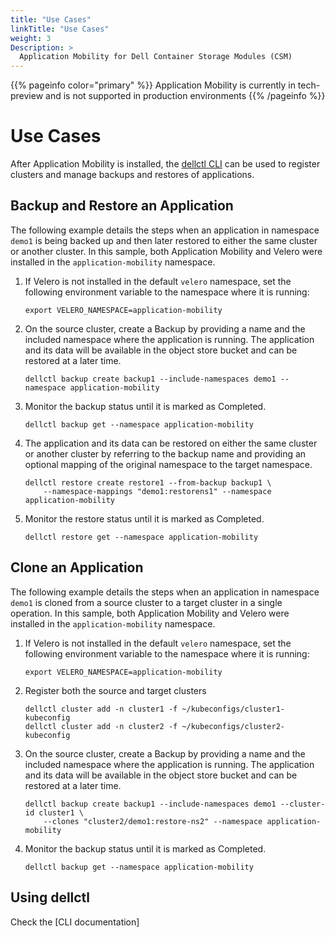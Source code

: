 ```yaml
---
title: "Use Cases"
linkTitle: "Use Cases"
weight: 3
Description: >
  Application Mobility for Dell Container Storage Modules (CSM)
---
```


{{% pageinfo color="primary" %}}
Application Mobility is currently in tech-preview and is not supported in production environments
{{% /pageinfo %}}

# Use Cases

After Application Mobility is installed, the [dellctl CLI](../cli/) can be used to register clusters and manage backups and restores of applications.

## Backup and Restore an Application
The following example details the steps when an application in namespace `demo1` is being backed up and then later restored to either the same cluster or another cluster. In this sample, both Application Mobility and Velero were installed in the `application-mobility` namespace.

1. If Velero is not installed in the default `velero` namespace, set the following environment variable to the namespace where it is running:
    ```
    export VELERO_NAMESPACE=application-mobility 
    ```
1. On the source cluster, create a Backup by providing a name and the included namespace where the application is running. The application and its data will be available in the object store bucket and can be restored at a later time.
    ```
    dellctl backup create backup1 --include-namespaces demo1 --namespace application-mobility
    ```
1. Monitor the backup status until it is marked as Completed.
    ```
    dellctl backup get --namespace application-mobility
    ```
1. The application and its data can be restored on either the same cluster or another cluster by referring to the backup name and providing an optional mapping of the original namespace to the target namespace.
    ```
    dellctl restore create restore1 --from-backup backup1 \
        --namespace-mappings "demo1:restorens1" --namespace application-mobility
    ```
1. Monitor the restore status until it is marked as Completed.
    ```
    dellctl restore get --namespace application-mobility
    ```

## Clone an Application
The following example details the steps when an application in namespace `demo1` is cloned from a source cluster to a target cluster in a single operation. In this sample, both Application Mobility and Velero were installed in the `application-mobility` namespace.

1. If Velero is not installed in the default `velero` namespace, set the following environment variable to the namespace where it is running:
    ```
    export VELERO_NAMESPACE=application-mobility 
    ```

1. Register both the source and target clusters
    ```
    dellctl cluster add -n cluster1 -f ~/kubeconfigs/cluster1-kubeconfig
    dellctl cluster add -n cluster2 -f ~/kubeconfigs/cluster2-kubeconfig
    ```
1. On the source cluster, create a Backup by providing a name and the included namespace where the application is running. The application and its data will be available in the object store bucket and can be restored at a later time.
    ```
    dellctl backup create backup1 --include-namespaces demo1 --cluster-id cluster1 \
        --clones "cluster2/demo1:restore-ns2" --namespace application-mobility
    ```
1. Monitor the backup status until it is marked as Completed.
    ```
    dellctl backup get --namespace application-mobility
    ```

## Using dellctl

Check the [CLI documentation]
